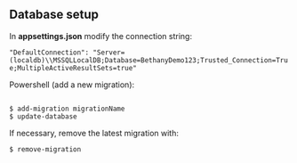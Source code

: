 ## Database setup

In **appsettings.json** modify the connection string:

`"DefaultConnection": "Server=(localdb)\\MSSQLLocalDB;Database=BethanyDemo123;Trusted_Connection=True;MultipleActiveResultSets=true"`

Powershell (add a new migration):

```

$ add-migration migrationName
$ update-database

```

If necessary, remove the latest migration with:

`$ remove-migration`
